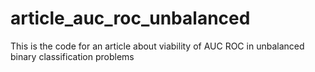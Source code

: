 # article_auc_roc_unbalanced
This is the code for an article about viability of AUC ROC in unbalanced binary classification problems
